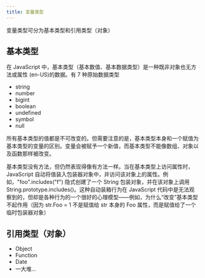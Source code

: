 ```yaml
---
title: 变量类型
---
```


变量类型可分为基本类型和引用类型（对象）

## 基本类型

在 JavaScript 中，基本类型（基本数值、基本数据类型）是一种既非对象也无方法或属性 (en-US)的数据。有 7 种原始数据类型

- string
- number
- bigint
- boolean
- undefined
- symbol
- null

所有基本类型的值都是不可改变的。但需要注意的是，基本类型本身和一个赋值为基本类型的变量的区别。变量会被赋予一个新值，而基本类型不能像数组、对象以及函数那样被改变。

基本类型没有方法，但仍然表现得像有方法一样。当在基本类型上访问属性时，JavaScript 自动将值装入包装器对象中，并访问该对象上的属性。例如，"foo".includes("f") 隐式创建了一个 String 包装对象，并在该对象上调用 String.prototype.includes()。这种自动装箱行为在 JavaScript 代码中是无法观察到的，但却是各种行为的一个很好的心理模型——例如，为什么“改变”基本类型不起作用（因为 str.Foo = 1 不是赋值给 str 本身的 Foo 属性，而是赋值给了一个临时包装器对象）

## 引用类型（对象）

- Object
- Function
- Date
- 一大堆...
